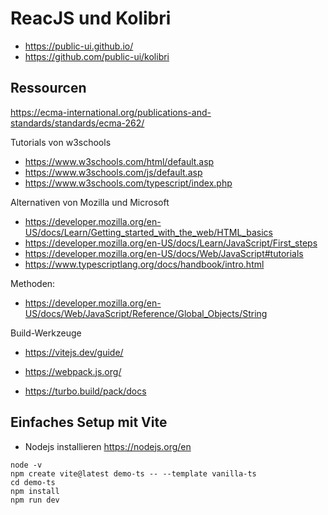 # ReacJS und Kolibri

- https://public-ui.github.io/
- https://github.com/public-ui/kolibri

## Ressourcen 

https://ecma-international.org/publications-and-standards/standards/ecma-262/

Tutorials von w3schools
- https://www.w3schools.com/html/default.asp
- https://www.w3schools.com/js/default.asp
- https://www.w3schools.com/typescript/index.php


Alternativen von Mozilla und Microsoft
- https://developer.mozilla.org/en-US/docs/Learn/Getting_started_with_the_web/HTML_basics
- https://developer.mozilla.org/en-US/docs/Learn/JavaScript/First_steps
- https://developer.mozilla.org/en-US/docs/Web/JavaScript#tutorials
- https://www.typescriptlang.org/docs/handbook/intro.html

Methoden:
- https://developer.mozilla.org/en-US/docs/Web/JavaScript/Reference/Global_Objects/String


Build-Werkzeuge

- https://vitejs.dev/guide/
- https://webpack.js.org/

- https://turbo.build/pack/docs

## Einfaches Setup mit Vite 

- Nodejs installieren https://nodejs.org/en

```
node -v
npm create vite@latest demo-ts -- --template vanilla-ts
cd demo-ts
npm install
npm run dev
```

